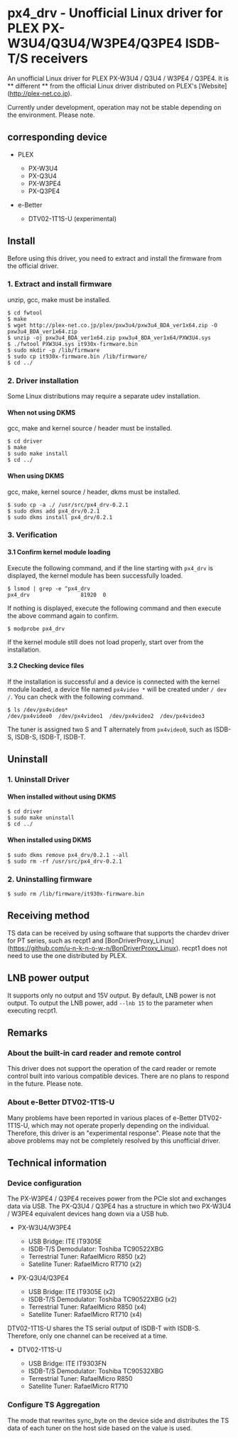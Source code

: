 # px4_drv - Unofficial Linux driver for PLEX PX-W3U4/Q3U4/W3PE4/Q3PE4 ISDB-T/S receivers

An unofficial Linux driver for PLEX PX-W3U4 / Q3U4 / W3PE4 / Q3PE4.
It is ** different ** from the official Linux driver distributed on PLEX's [Website] (http://plex-net.co.jp).

Currently under development, operation may not be stable depending on the environment.
Please note.

## corresponding device

- PLEX

	- PX-W3U4
	- PX-Q3U4
	- PX-W3PE4
	- PX-Q3PE4

- e-Better

	- DTV02-1T1S-U (experimental)

## Install

Before using this driver, you need to extract and install the firmware from the official driver.

### 1. Extract and install firmware

unzip, gcc, make must be installed.

	$ cd fwtool
	$ make
	$ wget http://plex-net.co.jp/plex/pxw3u4/pxw3u4_BDA_ver1x64.zip -O pxw3u4_BDA_ver1x64.zip
	$ unzip -oj pxw3u4_BDA_ver1x64.zip pxw3u4_BDA_ver1x64/PXW3U4.sys
	$ ./fwtool PXW3U4.sys it930x-firmware.bin
	$ sudo mkdir -p /lib/firmware
	$ sudo cp it930x-firmware.bin /lib/firmware/
	$ cd ../

### 2. Driver installation

Some Linux distributions may require a separate udev installation.

#### When not using DKMS

gcc, make and kernel source / header must be installed.

	$ cd driver
	$ make
	$ sudo make install
	$ cd ../

#### When using DKMS

gcc, make, kernel source / header, dkms must be installed.

	$ sudo cp -a ./ /usr/src/px4_drv-0.2.1
	$ sudo dkms add px4_drv/0.2.1
	$ sudo dkms install px4_drv/0.2.1

### 3. Verification

#### 3.1 Confirm kernel module loading

Execute the following command, and if the line starting with `px4_drv` is displayed, the kernel module has been successfully loaded.

	$ lsmod | grep -e ^px4_drv
	px4_drv                81920  0

If nothing is displayed, execute the following command and then execute the above command again to confirm.

	$ modprobe px4_drv

If the kernel module still does not load properly, start over from the installation.

#### 3.2 Checking device files

If the installation is successful and a device is connected with the kernel module loaded, a device file named `px4video *` will be created under `/ dev /`.
You can check with the following command.

	$ ls /dev/px4video*
	/dev/px4video0  /dev/px4video1  /dev/px4video2  /dev/px4video3

The tuner is assigned two S and T alternately from `px4video0`, such as ISDB-S, ISDB-S, ISDB-T, ISDB-T.

## Uninstall

### 1. Uninstall Driver

#### When installed without using DKMS

	$ cd driver
	$ sudo make uninstall
	$ cd ../

#### When installed using DKMS

	$ sudo dkms remove px4_drv/0.2.1 --all
	$ sudo rm -rf /usr/src/px4_drv-0.2.1

### 2. Uninstalling firmware

	$ sudo rm /lib/firmware/it930x-firmware.bin

## Receiving method

TS data can be received by using software that supports the chardev driver for PT series, such as recpt1 and [BonDriverProxy_Linux] (https://github.com/u-n-k-n-o-w-n/BonDriverProxy_Linux).
recpt1 does not need to use the one distributed by PLEX.

## LNB power output

It supports only no output and 15V output. By default, LNB power is not output.
To output the LNB power, add `--lnb 15` to the parameter when executing recpt1.

## Remarks

### About the built-in card reader and remote control

This driver does not support the operation of the card reader or remote control built into various compatible devices.
There are no plans to respond in the future. Please note.

### About e-Better DTV02-1T1S-U

Many problems have been reported in various places of e-Better DTV02-1T1S-U, which may not operate properly depending on the individual. Therefore, this driver is an "experimental response".
Please note that the above problems may not be completely resolved by this unofficial driver.

## Technical information

### Device configuration

The PX-W3PE4 / Q3PE4 receives power from the PCIe slot and exchanges data via USB.
The PX-Q3U4 / Q3PE4 has a structure in which two PX-W3U4 / W3PE4 equivalent devices hang down via a USB hub.

- PX-W3U4/W3PE4

	- USB Bridge: ITE IT9305E
	- ISDB-T/S Demodulator: Toshiba TC90522XBG
	- Terrestrial Tuner: RafaelMicro R850 (x2)
	- Satellite Tuner: RafaelMicro RT710 (x2)

- PX-Q3U4/Q3PE4

	- USB Bridge: ITE IT9305E (x2)
	- ISDB-T/S Demodulator: Toshiba TC90522XBG (x2)
	- Terrestrial Tuner: RafaelMicro R850 (x4)
	- Satellite Tuner: RafaelMicro RT710 (x4)

DTV02-1T1S-U shares the TS serial output of ISDB-T with ISDB-S. Therefore, only one channel can be received at a time.

- DTV02-1T1S-U

	- USB Bridge: ITE IT9303FN
	- ISDB-T/S Demodulator: Toshiba TC90532XBG
	- Terrestrial Tuner: RafaelMicro R850
	- Satellite Tuner: RafaelMicro RT710

### Configure TS Aggregation

The mode that rewrites sync_byte on the device side and distributes the TS data of each tuner on the host side based on the value is used.
